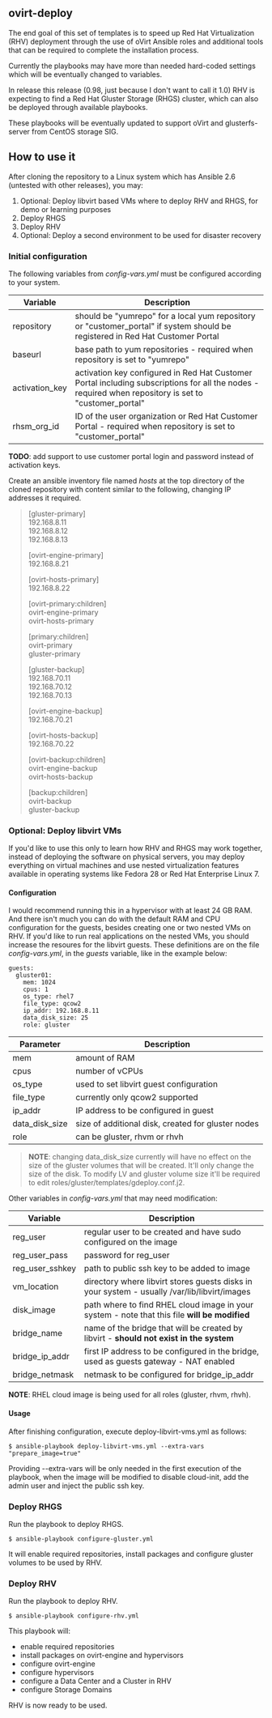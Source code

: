 ﻿## ovirt-deploy
The end goal of this set of templates is to speed up Red Hat Virtualization (RHV) deployment through the use of oVirt Ansible roles and additional tools that can be required to complete the installation process. 

Currently the playbooks may have more than needed hard-coded settings which will be eventually changed to variables. 

In release this release (0.98, just because I don't want to call it 1.0) RHV is expecting to find a Red Hat Gluster Storage (RHGS) cluster, which can also be deployed through available playbooks.

These playbooks will be eventually updated to support oVirt and glusterfs-server from CentOS storage SIG.

## How to use it
After cloning the repository to a Linux system which has Ansible 2.6 (untested with other releases), you may:

1. Optional: Deploy libvirt based VMs where to deploy RHV and RHGS, for demo or learning purposes
2. Deploy RHGS
3. Deploy RHV
4. Optional: Deploy a second environment to be used for disaster recovery

### Initial configuration
The following variables from *config-vars.yml* must be configured according to your system.

| Variable | Description  |
|--|--|
| repository | should be "yumrepo" for a local yum repository or "customer_portal" if system should be registered in Red Hat Customer Portal |
| baseurl | base path to yum repositories - required when repository is set to "yumrepo" |
| activation_key | activation key configured in Red Hat Customer Portal including subscriptions for all the nodes  - required when repository is set to "customer_portal" |
| rhsm_org_id | ID of the user organization or Red Hat Customer Portal - required when repository is set to "customer_portal" |

**TODO**: add support to use customer portal login and password instead of activation keys.

Create an ansible inventory file named *hosts* at the top directory of the cloned repository with content similar to the following, changing IP addresses it required.

> [gluster-primary]  
> 192.168.8.11  
> 192.168.8.12  
> 192.168.8.13  
> 
> [ovirt-engine-primary]  
> 192.168.8.21 
> 
> [ovirt-hosts-primary]  
> 192.168.8.22  
> 
> [ovirt-primary:children]  
> ovirt-engine-primary  
> ovirt-hosts-primary  
> 
> [primary:children]  
> ovirt-primary  
> gluster-primary 
> 
> [gluster-backup]  
> 192.168.70.11  
> 192.168.70.12  
> 192.168.70.13  
> 
> [ovirt-engine-backup]  
> 192.168.70.21  
> 
> [ovirt-hosts-backup]  
> 192.168.70.22  
> 
> [ovirt-backup:children]  
> ovirt-engine-backup  
> ovirt-hosts-backup 
> 
> [backup:children]  
> ovirt-backup  
> gluster-backup 

### Optional: Deploy libvirt VMs
If you'd like to use this only to learn how RHV and RHGS may work together, instead of deploying the software on physical servers, you may deploy everything on virtual machines and use nested virtualization features available in operating systems like Fedora 28 or Red Hat Enterprise Linux 7. 

#### Configuration
I would recommend running this in a hypervisor with at least 24 GB RAM. And there isn't much you can do with the default RAM and CPU configuration for the guests, besides creating one or two nested VMs on RHV. If you'd like to run real applications on the nested VMs, you should increase the resoures for the libvirt guests. These definitions are on the file *config-vars.yml*, in the *guests* variable, like in the example below:

    guests:
      gluster01:
        mem: 1024
        cpus: 1
        os_type: rhel7
        file_type: qcow2
        ip_addr: 192.168.8.11
        data_disk_size: 25
        role: gluster

| Parameter | Description  |
|--|--|
| mem | amount of RAM |
| cpus | number of vCPUs |
| os_type | used to set libvirt guest configuration |
| file_type | currently only qcow2 supported |
| ip_addr | IP address to be configured in guest |
| data_disk_size | size of additional disk, created for gluster nodes |
| role | can be gluster, rhvm or rhvh |

> **NOTE**: changing data_disk_size currently will have no effect on the size of the gluster volumes that will be created. It'll only change
> the size of the disk. To modify LV and gluster volume size it'll be
> required to edit roles/gluster/templates/gdeploy.conf.j2.

Other variables in *config-vars.yml* that may need modification:

| Variable | Description  |
|--|--|
| reg_user | regular user to be created and have sudo configured on the image |
| reg_user_pass | password for reg_user |
| reg_user_sshkey | path to public ssh key to be added to image |
| vm_location | directory where libvirt stores guests disks in your system - usually /var/lib/libvirt/images |
| disk_image | path where to find RHEL cloud image in your system - note that this file **will be modified**|
| bridge_name | name of the bridge that will be created by libvirt - **should not exist in the system** |
| bridge_ip_addr | first IP address to be configured in the bridge, used as guests gateway - NAT enabled |
| bridge_netmask | netmask to be configured for bridge_ip_addr |

**NOTE**: RHEL cloud image is being used for all roles (gluster, rhvm, rhvh). 

#### Usage
After finishing configuration, execute deploy-libvirt-vms.yml as follows:

    $ ansible-playbook deploy-libvirt-vms.yml --extra-vars "prepare_image=true"

Providing --extra-vars will be only needed in the first execution of the playbook, when the image will be modified to disable cloud-init, add the admin user and inject the public ssh key. 

### Deploy RHGS

Run the playbook to deploy RHGS.

    $ ansible-playbook configure-gluster.yml

It will enable required repositories, install packages and configure gluster volumes to be used by RHV.

### Deploy RHV
Run the playbook to deploy RHV.

    $ ansible-playbook configure-rhv.yml

This playbook will:

- enable required repositories
- install packages on ovirt-engine and hypervisors
- configure ovirt-engine
- configure hypervisors
- configure a Data Center and a Cluster in RHV
- configure Storage Domains

RHV is now ready to be used.
